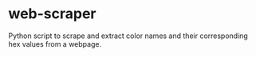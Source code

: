# web-scraper

Python script to scrape and extract color names and their corresponding hex values from a webpage.
